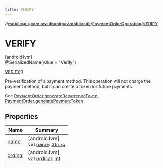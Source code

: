 ```yaml
---
title: VERIFY
---
```

//[mobilesdk](../../../../index.html)/[com.swedbankpay.mobilesdk](../../index.html)/[PaymentOrderOperation](../index.html)/[VERIFY](index.html)



# VERIFY



[androidJvm]\
@SerializedName(value = "Verify")



[VERIFY](index.html)()



Pre-verification of a payment method. This operation will not charge the payment method, but it can create a token for future payments.



See [PaymentOrder.generateRecurrenceToken](../../-payment-order/generate-recurrence-token.html), [PaymentOrder.generatePaymentToken](../../-payment-order/generate-payment-token.html)



## Properties


| Name | Summary |
|---|---|
| [name](../../-re-order-purchase-indicator/-f-i-r-s-t_-t-i-m-e_-o-r-d-e-r-e-d/index.html#-372974862%2FProperties%2F-1074806346) | [androidJvm]<br>val [name](../../-re-order-purchase-indicator/-f-i-r-s-t_-t-i-m-e_-o-r-d-e-r-e-d/index.html#-372974862%2FProperties%2F-1074806346): [String](https://kotlinlang.org/api/latest/jvm/stdlib/kotlin/-string/index.html) |
| [ordinal](../../-re-order-purchase-indicator/-f-i-r-s-t_-t-i-m-e_-o-r-d-e-r-e-d/index.html#-739389684%2FProperties%2F-1074806346) | [androidJvm]<br>val [ordinal](../../-re-order-purchase-indicator/-f-i-r-s-t_-t-i-m-e_-o-r-d-e-r-e-d/index.html#-739389684%2FProperties%2F-1074806346): [Int](https://kotlinlang.org/api/latest/jvm/stdlib/kotlin/-int/index.html) |


